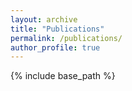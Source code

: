 ```yaml
---
layout: archive
title: "Publications"
permalink: /publications/
author_profile: true
---
```

{% include base_path %}

